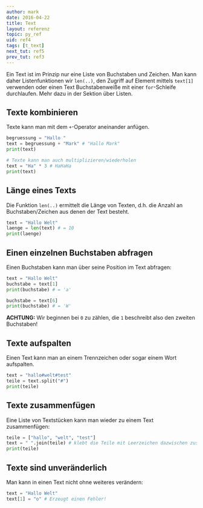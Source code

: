 ```yaml
---
author: mark
date: 2016-04-22
title: Text
layout: referenz
topic: py_ref
uid: ref4
tags: [t_text]
next_tut: ref5
prev_tut: ref3
---
```


Ein Text ist im Prinzip nur eine Liste von Buchstaben und Zeichen.
Man kann daher Listenfunktionen wir `len(..)`, den Zugriff auf Element
mittels `text[1]` verwenden oder einen Text Buchstabenweiße mit einer `for`-Schleife durchlaufen. Mehr dazu in der Sektion über Listen.

## Texte kombinieren
Texte kann man mit dem `+`-Operator aneinander anfügen.

```python
begruessung = "Hallo "
text = begruessung + "Mark" # "Hallo Mark"
print(text)

# Texte kann man auch multiplizieren/wiederholen
text = "Ha" * 3 # HaHaHa
print(text)
```

## Länge eines Texts
Die Funktion `len(..)` ermittelt die Länge von Texten, d.h. die Anzahl an Buchstaben/Zeichen aus denen der Text besteht.

```python
text = "Hallo Welt"
laenge = len(text) # = 10
print(laenge)
```

## Einen einzelnen Buchstaben abfragen
Einen Buchstaben kann man über seine Position im Text abfragen:

```python
text = "Hallo Welt"
buchstabe = text[1]
print(buchstabe) # = 'a'

buchstabe = text[6]
print(buchstabe) # = 'W'
```

**ACHTUNG:** Wir beginnen bei `0` zu zählen, die `1` beschreibt also den zweiten Buchstaben!

## Texte aufspalten
Einen Text kann man an einem Trennzeichen oder sogar einem Wort aufspalten.

```python
text = "hallo#welt#test"
teile = text.split("#")
print(teile)
```

## Texte zusammenfügen
Eine Liste von Textstücken kann man wieder zu einem Text zusammenfügen:

```python
teile = ["hallo", "welt", "test"]
text = " ".join(teile) # klebt die Teile mit Leerzeichen dazwischen zusammen
print(teile)
```


## Texte sind unveränderlich
Man kann in einen Text nicht ohne weiteres verändern:

```python
text = "Hallo Welt"
text[1] = "o" # Erzeugt einen Fehler!
```
